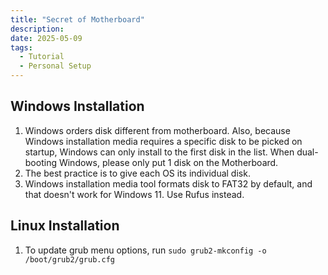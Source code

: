 ```yaml
---
title: "Secret of Motherboard"
description:
date: 2025-05-09
tags:
  - Tutorial
  - Personal Setup
---
```


## Windows Installation
1. Windows orders disk different from motherboard. Also, because Windows installation media requires a specific disk to be picked on startup, Windows can only install to the first disk in the list. When dual-booting Windows, please only put 1 disk on the Motherboard.
2. The best practice is to give each OS its individual disk.
3. Windows installation media tool formats disk to FAT32 by default, and that doesn't work for Windows 11. Use Rufus instead.

## Linux Installation
1. To update grub menu options, run `sudo grub2-mkconfig -o /boot/grub2/grub.cfg`
